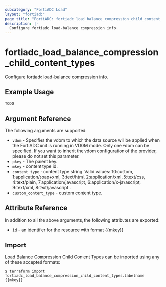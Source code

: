 ```yaml
---
subcategory: "FortiADC Load"
layout: "fortiadc"
page_title: "FortiADC: fortiadc_load_balance_compression_child_content_types"
description: |-
  Configure fortiadc load-balance compression info.
---
```


# fortiadc_load_balance_compression_child_content_types
Configure fortiadc load-balance compression info.

## Example Usage
```hcl
TODO
```

## Argument Reference

The following arguments are supported:

* `vdom` - Specifies the vdom to which the data source will be applied when the FortiADC unit is running in VDOM mode. Only one vdom can be specified. If you want to inherit the vdom configuration of the provider, please do not set this parameter.
* `pkey` - The parent key.
* `mkey` - content type id.
* `content_type` - content type string. Valid values: 10:custom, 1:application/soap+xml, 3:text/html, 2:application/xml, 5:text/css, 4:text/plain, 7:application/javascript, 6:application/x-javascript, 9:text/xml, 8:text/javascript .
* `custom_content_type` - custom content type. 

## Attribute Reference

In addition to all the above arguments, the following attributes are exported:
* `id` - an identifier for the resource with format {{mkey}}.

## Import
 Load Balance Compression Child Content Types can be imported using any of these accepted formats:
```
$ terraform import fortiadc_load_balance_compression_child_content_types.labelname {{mkey}}
```
